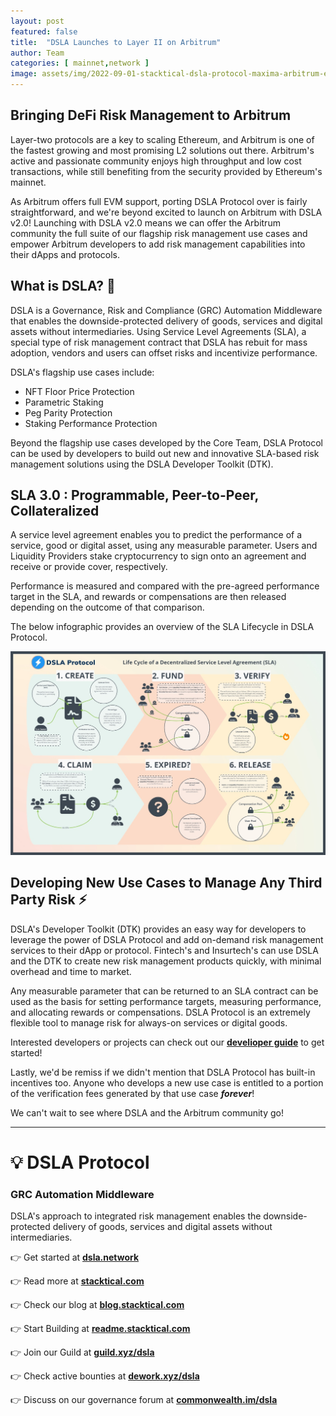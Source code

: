 ```yaml
---
layout: post
featured: false
title:  "DSLA Launches to Layer II on Arbitrum"
author: Team
categories: [ mainnet,network ]
image: assets/img/2022-09-01-stacktical-dsla-protocol-maxima-arbitrum-edition-blockchain-cryptocurrency-fintech-legaltech-insurtech-itsm-slm-sla-defi-nft2.jpg
---
```


## Bringing DeFi Risk Management to Arbitrum

Layer-two protocols are a key to scaling Ethereum, and Arbitrum is one of the fastest growing and most promising L2 solutions out there. Arbitrum's active and passionate community enjoys high throughput and low cost transactions, while still benefiting from the security provided by Ethereum's mainnet.

As Arbitrum offers full EVM support, porting DSLA Protocol over is fairly straightforward, and we're beyond excited to launch on Arbitrum with DSLA v2.0! Launching with DSLA v2.0 means we can offer the Arbitrum community the full suite of our flagship risk management use cases and empower Arbitrum developers to add risk management capabilities into their dApps and protocols.

## What is DSLA? 🤔

DSLA is a Governance, Risk and Compliance (GRC) Automation Middleware that enables the downside-protected delivery of goods, services and digital assets without intermediaries. Using Service Level Agreements (SLA), a special type of risk management contract that DSLA has rebuit for mass adoption, vendors and users can offset risks and incentivize performance.

DSLA's flagship use cases include:
* NFT Floor Price Protection
* Parametric Staking
* Peg Parity Protection
* Staking Performance Protection

Beyond the flagship use cases developed by the Core Team, DSLA Protocol can be used by developers to build out new and innovative SLA-based risk management solutions using the DSLA Developer Toolkit (DTK).

## SLA 3.0 : Programmable, Peer-to-Peer, Collateralized

A service level agreement enables you to predict the performance of a service, good or digital asset, using any measurable parameter. Users and Liquidity Providers stake cryptocurrency to sign onto an agreement and receive or provide cover, respectively.

Performance is measured and compared with the pre-agreed performance target in the SLA, and rewards or compensations are then released depending on the outcome of that comparison.

The below infographic provides an overview of the SLA Lifecycle in DSLA Protocol.

[![SLA Lifecycle Infographic](/assets/img/dsla-lifecycle-in-depth-infographic-v2_sm.jpg)](/assets/img/dsla-lifecycle-in-depth-infographic-v2.jpg)

## Developing New Use Cases to Manage Any Third Party Risk ⚡

DSLA's Developer Toolkit (DTK) provides an easy way for developers to leverage the power of DSLA Protocol and add on-demand risk management services to their dApp or protocol. Fintech's and Insurtech's can use DSLA and the DTK to create new risk management products quickly, with minimal overhead and time to market.

Any measurable parameter that can be returned to an SLA contract can be used as the basis for setting performance targets, measuring performance, and allocating rewards or compensations. DSLA Protocol is an extremely flexible tool to manage risk for always-on services or digital goods.

Interested developers or projects can check out our [**develioper guide**](https://readme.stacktical.com/developer-guide/) to get started!

Lastly, we'd be remiss if we didn't mention that DSLA Protocol has built-in incentives too. Anyone who develops a new use case is entitled to a portion of the verification fees generated by that use case ***forever***!

We can't wait to see where DSLA and the Arbitrum community go!

---

# 💡 DSLA Protocol

### GRC Automation Middleware

DSLA's approach to integrated risk management enables the downside-protected delivery of goods, services and digital assets without intermediaries.

👉 Get started at **[dsla.network](https://dsla.network)** 

👉 Read more at [**stacktical.com**](https://stacktical.com)

👉 Check our blog at [**blog.stacktical.com**](https://blog.stacktical.com)

👉 Start Building at [**readme.stacktical.com**](https://readme.stacktical.com/developer-guide/)

👉 Join our Guild at [**guild.xyz/dsla**](https://guild.xyz/dsla)

👉 Check active bounties at [**dework.xyz/dsla**](https://dework.xyz/dsla)

👉 Discuss on our governance forum at [**commonwealth.im/dsla**](https://commonwealth.im/dsla)